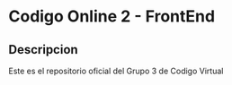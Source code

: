 # Codigo Online 2 - FrontEnd
## Descripcion
Este es el repositorio oficial del Grupo 3 de Codigo Virtual
